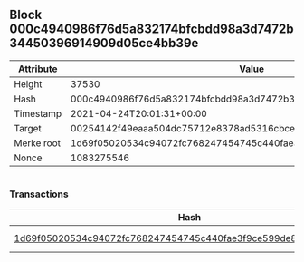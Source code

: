 ## Block 000c4940986f76d5a832174bfcbdd98a3d7472b34450396914909d05ce4bb39e

Attribute | Value
--- | ---
Height | 37530
Hash | 000c4940986f76d5a832174bfcbdd98a3d7472b34450396914909d05ce4bb39e
Timestamp | 2021-04-24T20:01:31+00:00
Target | 00254142f49eaaa504dc75712e8378ad5316cbcead634704b3734b6271167cc4
Merke root | 1d69f05020534c94072fc768247454745c440fae3f9ce599de8ffdb547ced393
Nonce | 1083275546

```

```

### Transactions

Hash | Amount
--- | ---
[1d69f05020534c94072fc768247454745c440fae3f9ce599de8ffdb547ced393](1d69f05020534c94072fc768247454745c440fae3f9ce599de8ffdb547ced393.md) | 10.00000000 SKEPTI 
